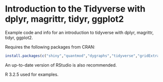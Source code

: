 # Introduction to the Tidyverse with dplyr, magrittr, tidyr, ggplot2

Example code and info for an introduction to tidyverse with dplyr, magrittr, tidyr, ggplot2.

Requires the following packages from CRAN:

```r
install.packages(c("shiny","quantmod","dygraphs","tidyverse","gridExtra","plotly","rbokeh","shinydashboard","DT", "leaflet"))
``` 

An up-to-date version of RStudio is also recommended.

R 3.2.5 used for examples.

